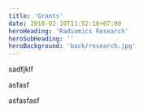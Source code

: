 ```yaml
---
title: 'Grants'
date: 2018-02-10T11:52:18+07:00
heroHeading: 'Radiomics Research'
heroSubHeading: ''
heroBackground: 'back/research.jpg'
---
```


sadfjklf

asfasf


asfasfasf
